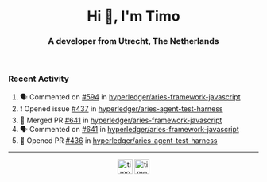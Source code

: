 <h1 align="center">Hi 👋, I'm Timo</h1>
<h3 align="center">A developer from Utrecht, The Netherlands</h3>
<br/>
<!-- https://github.com/rahuldkjain/github-profile-readme-generator --!>

<!--  <p align="left"><img src="https://github-readme-stats.vercel.app/api?username=timoglastra&show_icons=true&count_private=true&" alt="timoglastra" /></p> --!>

<!--
Github language stats
<p align="left"><img src="https://github-readme-stats.vercel.app/api/top-langs/?username=timoglastra&layout=compact" alt="timoglastra" /><p>
-->

<!-- Codestats language stats -->
<!-- <p align="left"><img src="https://codestats-readme.vercel.app/api/top-langs/?username=timoglastra&layout=compact&language_count=12" alt="timoglastra" /><p>    --!>
  
<h3>Recent Activity</h3>

<!--START_SECTION:activity-->
1. 🗣 Commented on [#594](https://github.com/hyperledger/aries-framework-javascript/issues/594) in [hyperledger/aries-framework-javascript](https://github.com/hyperledger/aries-framework-javascript)
2. ❗️ Opened issue [#437](https://github.com/hyperledger/aries-agent-test-harness/issues/437) in [hyperledger/aries-agent-test-harness](https://github.com/hyperledger/aries-agent-test-harness)
3. 🎉 Merged PR [#641](https://github.com/hyperledger/aries-framework-javascript/pull/641) in [hyperledger/aries-framework-javascript](https://github.com/hyperledger/aries-framework-javascript)
4. 🗣 Commented on [#641](https://github.com/hyperledger/aries-framework-javascript/issues/641) in [hyperledger/aries-framework-javascript](https://github.com/hyperledger/aries-framework-javascript)
5. 💪 Opened PR [#436](https://github.com/hyperledger/aries-agent-test-harness/pull/436) in [hyperledger/aries-agent-test-harness](https://github.com/hyperledger/aries-agent-test-harness)
<!--END_SECTION:activity-->

---

<p align="center">
<a href="https://twitter.com/timoglastra" target="blank"><img align="center" src="https://cdn.jsdelivr.net/npm/simple-icons@3.0.1/icons/twitter.svg" alt="timoglastra" height="30" width="30" /></a>
<a href="https://linkedin.com/in/timoglastra" target="blank"><img align="center" src="https://cdn.jsdelivr.net/npm/simple-icons@3.0.1/icons/linkedin.svg" alt="timoglastra" height="30" width="30" /></a>
</p>



